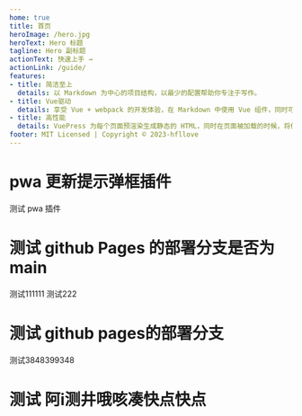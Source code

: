 ```yaml
---
home: true
title: 首页
heroImage: /hero.jpg
heroText: Hero 标题
tagline: Hero 副标题
actionText: 快速上手 →
actionLink: /guide/
features:
- title: 简洁至上
  details: 以 Markdown 为中心的项目结构，以最少的配置帮助你专注于写作。
- title: Vue驱动
  details: 享受 Vue + webpack 的开发体验，在 Markdown 中使用 Vue 组件，同时可以使用 Vue 来开发自定义主题。
- title: 高性能
  details: VuePress 为每个页面预渲染生成静态的 HTML，同时在页面被加载的时候，将作为 SPA 运行。
footer: MIT Licensed | Copyright © 2023-hfllove
---
```


# pwa 更新提示弹框插件
测试 pwa 插件

# 测试 github Pages 的部署分支是否为 main
测试111111
测试222
# 测试 github pages的部署分支
测试3848399348
# 测试 阿i测井哦咳凑快点快点


